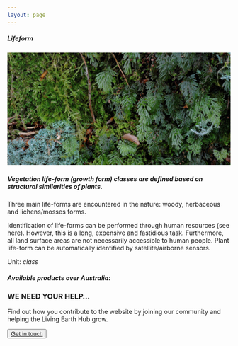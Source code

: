 ```yaml
---
layout: page
---
```


<!-- Content-section-start -->
<div class="container">
    <div class="row">
        <div class="col-12 mt-60">
            <h5 class="common-title">Lifeform</h5>
        </div>
        <div class="col-xs-12 col-sm-12 col-ms-9 col-lg-9 col-xl-9 col-xxl-9">
            <div class="common-image pb-5">
                <img src="/assets/img/wales/big/lifeform.jpg" class="img-fluid" alt="Lifeform">
            </div>
            <div>
                <h5 class="font-weight-bold">Vegetation life-form (growth form) classes are defined based on structural similarities of plants.</h5>
                <div class="pt-4">
                    <p>Three main life-forms are encountered in the nature: woody, herbaceous and lichens/mosses forms.</p>
                    <p>Identification of life-forms can be performed through human resources (see <a href="https://livingearth.aber.ac.uk/data/ground-measurements/technics/lifeform-ground-measurements/" target="_blank">here</a>). However, this is a long, expensive and fastidious task. Furthermore, all land surface areas are not necessarily accessible to human people. Plant life-form can be automatically identified by satellite/airborne sensors.</p>
                    <p>Unit: <i>class</i></p>
                </div>
            </div>
            <div class="py-5">
                <h5 class="font-weight-bold mb-4">Available products over Australia:</h5>
            </div>
        </div>
    </div>
</div>
<!-- Content-section-end -->

<!-- get-in-section-Start -->
<div class="container mb-100">
    <div class="get-in-section-main">
        <div class="get-in-section-dsc">
            <h3>WE NEED YOUR HELP&hellip;</h3>
            <p>Find out how you contribute to the website by joining our community and helping the Living Earth Hub grow.</p>
        </div>
        <button type="button"><a href="/contact/">Get in touch</a></button>
    </div>
</div>
<!-- get-in-section-End -->